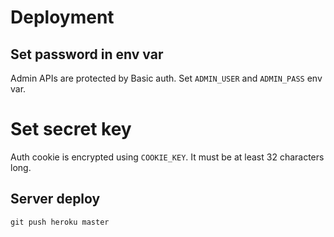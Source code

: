 # Deployment

## Set password in env var
Admin APIs are protected by Basic auth. Set `ADMIN_USER` and `ADMIN_PASS` env var.

# Set secret key
Auth cookie is encrypted using `COOKIE_KEY`. It must be at least 32 characters long.

## Server deploy
`git push heroku master`